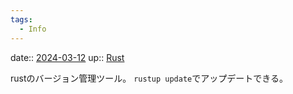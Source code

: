 ```yaml
---
tags:
  - Info
---
```


date:: [2024-03-12](/Daily_Note/2024-03-12.md)
up:: [Rust](../Bar/Program/Rust.md)

rustのバージョン管理ツール。
`rustup update`でアップデートできる。

